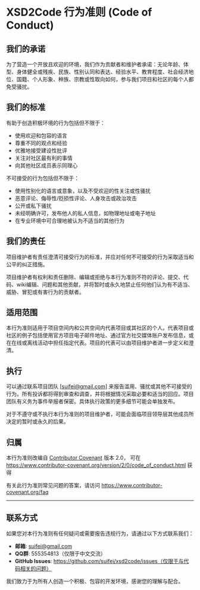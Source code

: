 # XSD2Code 行为准则 (Code of Conduct)

## 我们的承诺

为了营造一个开放且欢迎的环境，我们作为贡献者和维护者承诺：无论年龄、体型、身体健全或残疾、民族、性别认同和表达、经验水平、教育程度、社会经济地位、国籍、个人形象、种族、宗教或性取向如何，参与我们项目和社区的每个人都免受骚扰。

## 我们的标准

有助于创造积极环境的行为包括但不限于：

* 使用欢迎和包容的语言
* 尊重不同的观点和经验
* 优雅地接受建设性批评
* 关注对社区最有利的事情
* 向其他社区成员表示同理心

不可接受的行为包括但不限于：

* 使用性别化的语言或意象，以及不受欢迎的性关注或性骚扰
* 恶意评论、侮辱性/贬损性评论、人身攻击或政治攻击
* 公开或私下骚扰
* 未经明确许可，发布他人的私人信息，如物理地址或电子地址
* 在专业环境中可合理地被认为不适当的其他行为

## 我们的责任

项目维护者有责任澄清可接受行为的标准，并应对任何不可接受的行为采取适当和公平的纠正措施。

项目维护者有权利和责任删除、编辑或拒绝与本行为准则不符的评论、提交、代码、wiki编辑、问题和其他贡献，并将暂时或永久地禁止任何他们认为有不适当、威胁、冒犯或有害行为的贡献者。

## 适用范围

本行为准则适用于项目空间内和公共空间内代表项目或其社区的个人。代表项目或社区的例子包括使用官方项目电子邮件地址、通过官方社交媒体账户发布信息，或在在线或离线活动中担任指定代表。项目的代表可以由项目维护者进一步定义和澄清。

## 执行

可以通过联系项目团队 [suifei@gmail.com] 来报告滥用、骚扰或其他不可接受的行为。所有投诉都将得到审查和调查，并将根据情况采取必要和适当的回应。项目团队有义务为事件举报者保密。具体执行政策的更多细节可能会单独发布。

对于不遵守或不执行本行为准则的项目维护者，可能会面临项目领导层其他成员所决定的暂时或永久的后果。

## 归属

本行为准则改编自 [Contributor Covenant][homepage] 版本 2.0，
可在 https://www.contributor-covenant.org/version/2/0/code_of_conduct.html 获得

有关此行为准则常见问题的答案，请访问
https://www.contributor-covenant.org/faq

[homepage]: https://www.contributor-covenant.org

---

## 联系方式

如果您对本行为准则有任何疑问或需要报告违规行为，请通过以下方式联系我们：

- **邮箱**: suifei@gmail.com
- **QQ群**: 555354813（仅限于中文交流）
- **GitHub Issues**: https://github.com/suifei/xsd2code/issues（仅限于与代码相关的问题）

我们致力于为所有人创造一个积极、包容的开发环境，感谢您的理解与配合。
